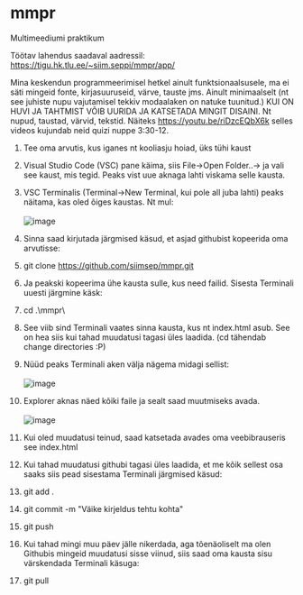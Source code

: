 # mmpr
Multimeediumi praktikum


Töötav lahendus saadaval aadressil: 
https://tigu.hk.tlu.ee/~siim.seppi/mmpr/app/

Mina keskendun programmeerimisel hetkel ainult funktsionaalsusele, ma ei säti mingeid fonte, kirjasuuruseid, värve, tauste jms. Ainult minimaalselt (nt see juhiste nupu vajutamisel tekkiv modaalaken on natuke tuunitud.) KUI ON HUVI JA TAHTMIST VÕIB UURIDA JA KATSETADA MINGIT DISAINI. Nt nupud, taustad, värvid, tekstid. 
Näiteks https://youtu.be/riDzcEQbX6k selles videos kujundab neid quizi nuppe 3:30-12.

1. Tee oma arvutis, kus iganes nt kooliasju hoiad, üks tühi kaust
2. Visual Studio Code (VSC) pane käima, siis File->Open Folder..-> ja vali see kaust, mis tegid. Peaks vist uue aknaga lahti viskama selle kausta.
3. VSC Terminalis (Terminal->New Terminal, kui pole all juba lahti) peaks näitama, kas oled õiges kaustas. Nt mul: <br><br>
 ![image](https://user-images.githubusercontent.com/80106964/155364571-004bc688-8c38-40a3-bb6c-3309d425122f.png)

4. Sinna saad kirjutada järgmised käsud, et asjad githubist kopeerida oma arvutisse:
5. git clone https://github.com/siimsep/mmpr.git
6. Ja peakski kopeerima ühe kausta sulle, kus need failid. Sisesta Terminali uuesti järgmine käsk:
7. cd .\mmpr\
8. See viib sind Terminali vaates sinna kausta, kus nt index.html asub. See on hea siis kui tahad muudatusi tagasi üles laadida. (cd tähendab change directories :P)
9. Nüüd peaks Terminali aken välja nägema midagi sellist: <br><br>
 ![image](https://user-images.githubusercontent.com/80106964/155365726-c0e50ec3-2be0-4157-8ecb-6cab1d601e64.png)
10. Explorer aknas näed kõiki faile ja sealt saad muutmiseks avada.<br><br>
![image](https://user-images.githubusercontent.com/80106964/155365865-f6a2da6d-fe44-41ad-87de-bc1792d6fcca.png)
11. Kui oled muudatusi teinud, saad katsetada avades oma veebibrauseris see index.html 
12. Kui tahad muudatusi githubi tagasi üles laadida, et me kõik sellest osa saaks siis pead sisestama Terminali järgmised käsud:
13. git add .
14. git commit -m "Väike kirjeldus tehtu kohta"
15. git push

16. Kui tahad mingi muu päev jälle nikerdada, aga tõenäoliselt ma olen Githubis mingeid muudatusi sisse viinud, siis saad oma kausta sisu värskendada Terminali käsuga:
17. git pull 
